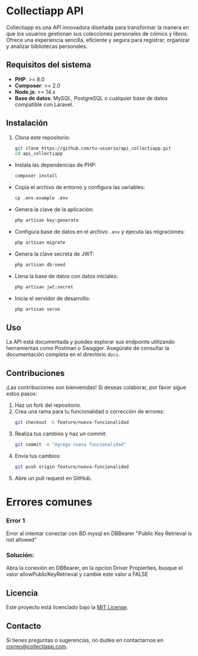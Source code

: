 # Collectiapp API

Collectiapp es una API innovadora diseñada para transformar la manera en que los usuarios gestionan sus colecciones personales de cómics y libros. Ofrece una experiencia sencilla, eficiente y segura para registrar, organizar y analizar bibliotecas personales.

## Requisitos del sistema

- **PHP**: >= 8.0
- **Composer**: >= 2.0
- **Node.js**: >= 14.x
- **Base de datos**: MySQL, PostgreSQL o cualquier base de datos compatible con Laravel.

## Instalación

1. Clona este repositorio:
   ```bash
   git clone https://github.com/tu-usuario/api_collectiapp.git
   cd api_collectiapp
   ```

- Instala las dependencias de PHP:
   ```bash
   composer install
   ```
- Copia el archivo de entorno y configura las variables:
   ```bash
   cp .env.example .env
   ```

- Genera la clave de la aplicación:
   ```bash
   php artisan key:generate
   ```

- Configura base de datos en el archivo `.env` y ejecuta las migraciones:
   ```bash
   php artisan migrate
   ```

- Genera la clave secreta de JWT:
   ```bash
   php artisan db:seed
   ```
- Llena la base de datos con datos iniciales:
   ```bash
   php artisan jwt:secret
   ```
- Inicia el servidor de desarrollo:
   ```bash
   php artisan serve
   ```

## Uso

La API está documentada y puedes explorar sus endpoints utilizando herramientas como Postman o Swagger. Asegúrate de consultar la documentación completa en el directorio `docs`.

## Contribuciones

¡Las contribuciones son bienvenidas! Si deseas colaborar, por favor sigue estos pasos:

1. Haz un fork del repositorio.
2. Crea una rama para tu funcionalidad o corrección de errores:
   ```bash
   git checkout -b feature/nueva-funcionalidad
   ```
3. Realiza tus cambios y haz un commit:
   ```bash
   git commit -m "Agrega nueva funcionalidad"
   ```
4. Envía tus cambios:
   ```bash
   git push origin feature/nueva-funcionalidad
   ```
5. Abre un pull request en GitHub.


# Errores comunes
### Error 1
Error al intentar conectar con BD mysql en DBBearer "Public Key Retrieval is not allowed"
### Solución:
Abra la conexión en  DBBearer, en la opcion Driver Propierties, busque el valor allowPublicKeyRetrieval y cambie este valor a FALSE

## Licencia

Este proyecto está licenciado bajo la [MIT License](LICENSE).

## Contacto

Si tienes preguntas o sugerencias, no dudes en contactarnos en [correo@collectiapp.com](mailto:correo@collectiapp.com).

